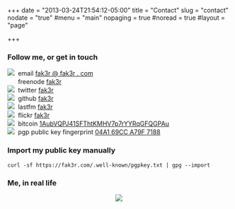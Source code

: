 +++
date = "2013-03-24T21:54:12-05:00"
title = "Contact"
slug = "contact"
nodate = "true"
#menu = "main"
nopaging = true
#noread = true
#layout = "page"

+++

<h3>Follow me, or get in touch</h3>
<img src="/contact/email.jpg" border="0">&nbsp;&nbsp;email <a href="http://fak3r.com">fak3r @ fak3r . com</a><br />
<img src="/contact/freenode.png" border="0" height="16" width="16">&nbsp;&nbsp;freenode <a href="https://www.freenode.net/">fak3r</a><br />
<img src="/contact/twitter.bmp" border="0">&nbsp;&nbsp;twitter <a href="https://twitter.com/fak3r" alt="Twitter" title="Twitter">fak3r</a><br />
<!--<img src="/contact/telegram.bmp" border="0" height="16" width="16">&nbsp;&nbsp;telegram <a href="https://telegram.me/fak3r" alt="telegram" title="telegram">fak3r</a><br />-->
<img src="/contact/github.png" border="0">&nbsp;&nbsp;github <a href="https://github.com/philcryer/" alt="github" title="github">fak3r</a><br />
<img src="/contact/lastfm.bmp" border="0">&nbsp;&nbsp;lastfm <a href="http://www.last.fm/user/fak3r" alt="LastFM" title="LastFM">fak3r</a><br />
<img src="/contact/flickr.png" border="0">&nbsp;&nbsp;flickr <a href="https://secure.flickr.com/photos/fak3r/sets/" alt="Flickr" title="Flickr">fak3r</a><br />
<!--<img src="/contact/lanyrd.bmp" border="0">&nbsp;&nbsp;lanyrd <a href="https://lanyrd.com/profile/fak3r/" alt="Lanyrd" title="Lanyrd">fak3r</a><br />-->
<img src="/contact/bitcoin.png" border="0">&nbsp;&nbsp;bitcoin <a href="https://blockchain.info/address/1AubVQPJ41SFThtKMHV7p7rYYRqGFQGPAu">1AubVQPJ41SFThtKMHV7p7rYYRqGFQGPAu</a><br />
<img src="/contact/pgp.gif" border="0">&nbsp;&nbsp;pgp public key fingerprint <a href="https://keybase.io/fak3r/key.asc">04A1 69CC A79F 7188</a><br />

<h3>Import my public key manually</h3>

`curl -sf https://fak3r.com/.well-known/pgpkey.txt | gpg --import`

<h3>Me, in real life</h3>

<div align="center"><img src="/contact/Sigur_Ros-logo.png" border="0"></div>
